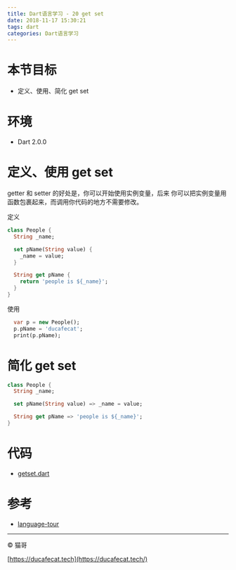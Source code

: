```yaml
---
title: Dart语言学习 - 20 get set
date: 2018-11-17 15:30:21
tags: dart
categories: Dart语言学习
---
```


# 本节目标

- 定义、使用、简化 get set

# 环境

- Dart 2.0.0

# 定义、使用 get set

getter 和 setter 的好处是，你可以开始使用实例变量，后来 你可以把实例变量用函数包裹起来，而调用你代码的地方不需要修改。

定义

```dart
class People {
  String _name;

  set pName(String value) {
    _name = value;
  }

  String get pName {
    return 'people is ${_name}';
  }
}
```

使用

```dart
  var p = new People();
  p.pName = 'ducafecat';
  print(p.pName);
```

# 简化 get set

```dart
class People {
  String _name;

  set pName(String value) => _name = value;

  String get pName => 'people is ${_name}';
}
```

# 代码

- [getset.dart](https://github.com/ducafecat/dart-learn/blob/master/19-类/getset.dart)

# 参考

- [language-tour](https://www.dartlang.org/guides/language/language-tour)

----

© 猫哥

[https://ducafecat.tech](https://ducafecat.tech/)
